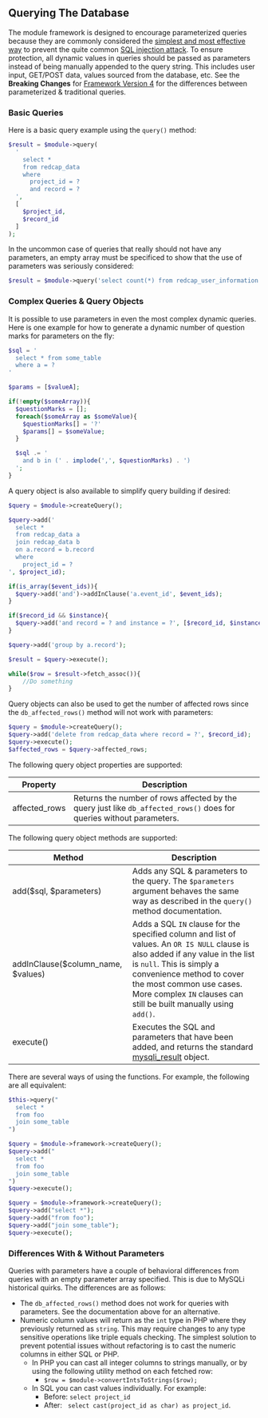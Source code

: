 ## Querying The Database

The module framework is designed to encourage parameterized queries because they are commonly considered the [simplest and most effective way](https://cheatsheetseries.owasp.org/cheatsheets/SQL_Injection_Prevention_Cheat_Sheet.html) to prevent the quite common [SQL injection attack](https://www.owasp.org/index.php/SQL_Injection).  To ensure protection, all dynamic values in queries should be passed as parameters instead of being manually appended to the query string.  This includes user input, GET/POST data, values sourced from the database, etc.  See the **Breaking Changes** for [Framework Version 4](framework/v4.md) for the differences between parameterized & traditional queries. 


### Basic Queries

Here is a basic query example using the `query()` method:
```php
$result = $module->query(
  '
    select *
    from redcap_data
    where
      project_id = ?
      and record = ?
  ',
  [
    $project_id,
    $record_id
  ]
);
```
In the uncommon case of queries that really should not have any parameters, an empty array must be specificed to show that the use of parameters was seriously considered:
```php
$result = $module->query('select count(*) from redcap_user_information', []);
```

### Complex Queries & Query Objects
It is possible to use parameters in even the most complex dynamic queries.  Here is one example for how to generate a dynamic number of question marks for parameters on the fly:

```php
$sql = '
  select * from some_table
  where a = ?
'

$params = [$valueA];

if(!empty($someArray)){
  $questionMarks = [];
  foreach($someArray as $someValue){
    $questionMarks[] = '?'
    $params[] = $someValue;
  }

  $sql .= '
    and b in (' . implode(',', $questionMarks) . ')
  ';
}
```

A query object is also available to simplify query building if desired:
```php
$query = $module->createQuery();

$query->add('
  select *
  from redcap_data a
  join redcap_data b
  on a.record = b.record
  where
    project_id = ?
', $project_id);

if(is_array($event_ids)){
  $query->add('and')->addInClause('a.event_id', $event_ids);
}

if($record_id && $instance){
  $query->add('and record = ? and instance = ?', [$record_id, $instance]);
}

$query->add('group by a.record');

$result = $query->execute();

while($row = $result->fetch_assoc()){
    //Do something
}
```

Query objects can also be used to get the number of affected rows since the `db_affected_rows()` method will not work with parameters:
```php
$query = $module->createQuery();
$query->add('delete from redcap_data where record = ?', $record_id);
$query->execute();
$affected_rows = $query->affected_rows;
```

The following query object properties are supported:

Property | Description
-- | --
affected_rows | Returns the number of rows affected by the query just like `db_affected_rows()` does for queries without parameters.

The following query object methods are supported:

Method | Description
-- | --
add($sql, $parameters) | Adds any SQL & parameters to the query.  The `$parameters` argument behaves the same way as described in the `query()` method documentation.
addInClause($column_name, $values) | Adds a SQL `IN` clause for the specified column and list of values.  An `OR IS NULL` clause is also added if any value in the list is `null`.  This is simply a convenience method to cover the most common use cases.  More complex `IN` clauses can still be built manually using `add()`.
execute() | Executes the SQL and parameters that have been added, and returns the standard [mysqli_result](https://www.php.net/manual/en/class.mysqli-result.php) object.

There are several ways of using the functions. For example, the following are all equivalent:
```php
$this->query("
  select *
  from foo
  join some_table
")
```
```php
$query = $module->framework->createQuery();
$query->add("
  select *
  from foo
  join some_table
")
$query->execute();
```
```php
$query = $module->framework->createQuery();
$query->add("select *");
$query->add("from foo");
$query->add("join some_table");
$query->execute();
```

### Differences With & Without Parameters
Queries with parameters have a couple of behavioral differences from queries with an empty parameter array specified.  This is due to MySQLi historical quirks.  The differences are as follows:

- The `db_affected_rows()` method does not work for queries with parameters.  See the documentation above for an alternative.
- Numeric column values will return as the `int` type in PHP where they previously returned as `string`.  This may require changes to any type sensitive operations like triple equals checking.  The simplest solution to prevent potential issues without refactoring is to cast the numeric columns in either SQL or PHP.
    - In PHP you can cast all integer columns to strings manually, or by using the following utility method on each fetched row:
      - `$row = $module->convertIntsToStrings($row);`
    - In SQL you can cast values individually.  For example:
      - Before: `select project_id`
      - After: &nbsp;&nbsp;`select cast(project_id as char) as project_id`.
